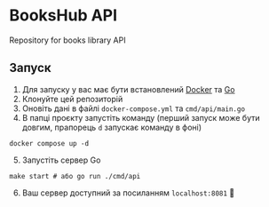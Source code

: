 # BooksHub API
Repository for books library API

## Запуск

1. Для запуску у вас має бути встановлений [Docker](https://www.docker.com/products/docker-desktop/) та [Go](https://go.dev/dl/)
2. Клонуйте цей репозиторій
3. Оновіть дані в файлі `docker-compose.yml` та `cmd/api/main.go`
4. В папці проєкту запустіть команду (перший запуск може бути довгим, прапорець `d` запускає команду в фоні)
```shell
docker compose up -d
```
5. Запустіть сервер Go
```shell
make start # або go run ./cmd/api
```
6. Ваш сервер доступний за посиланням `localhost:8081` :tada:
